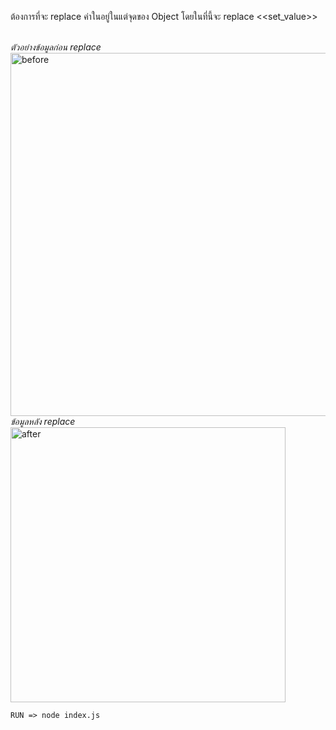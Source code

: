 ต้องการที่จะ replace ค่าในอยู่ในแต่จุดของ Object โดยในที่นี้จะ replace <<set_value>>

<br/>
<em>ตัวอย่างข้อมูลก่อน replace</em>
<img width="581" alt="before" src="https://user-images.githubusercontent.com/115057360/198262262-aea0f196-71e8-4e70-907d-f092ccad5835.PNG">

<br/>
<em>ข้อมูลหลัง replace </em>
<img width="440" alt="after" src="https://user-images.githubusercontent.com/115057360/198262572-e782a926-4d50-446f-a018-e3a8af6a9c2f.PNG">

`RUN => node index.js`

